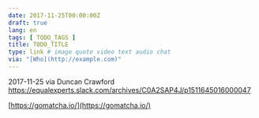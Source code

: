 ```yaml
---
date: 2017-11-25T00:00:00Z
draft: true
lang: en
tags: [ TODO_TAGS ]
title: TODO_TITLE
type: link # image quote video text audio chat
via: "[Who](http://example.com)"
---
```



2017-11-25 via Duncan Crawford
https://equalexperts.slack.com/archives/C0A2SAP4J/p1511645016000047

[https://gomatcha.io/](https://gomatcha.io/)

